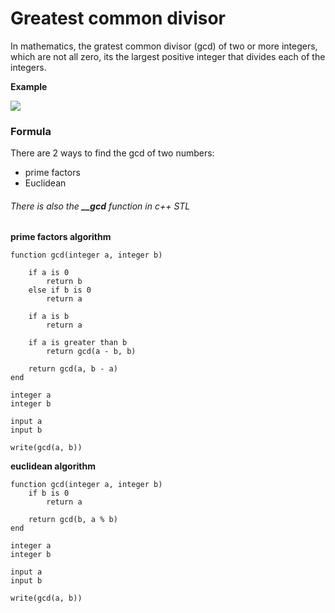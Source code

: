 # Greatest common divisor

In mathematics, the gratest common divisor (gcd) of two or more integers, which are not all zero, its the largest positive integer that divides each of the integers.

**Example**

![](https://quicklatex.com/cache3/d2/ql_68cde54e1e673c48b54e317ca6b5d9d2_l3.png)

### Formula

There are 2 ways to find the gcd of two numbers:

- prime factors
- Euclidean

###### There is also the **__gcd** function in c++ STL

**prime factors algorithm**

```
function gcd(integer a, integer b)
    
    if a is 0
        return b
    else if b is 0
        return a

    if a is b
        return a

    if a is greater than b
        return gcd(a - b, b)

    return gcd(a, b - a)
end

integer a
integer b

input a
input b

write(gcd(a, b))
```

**euclidean algorithm**

```
function gcd(integer a, integer b)
    if b is 0
        return a

    return gcd(b, a % b)
end

integer a
integer b

input a
input b

write(gcd(a, b))
```
